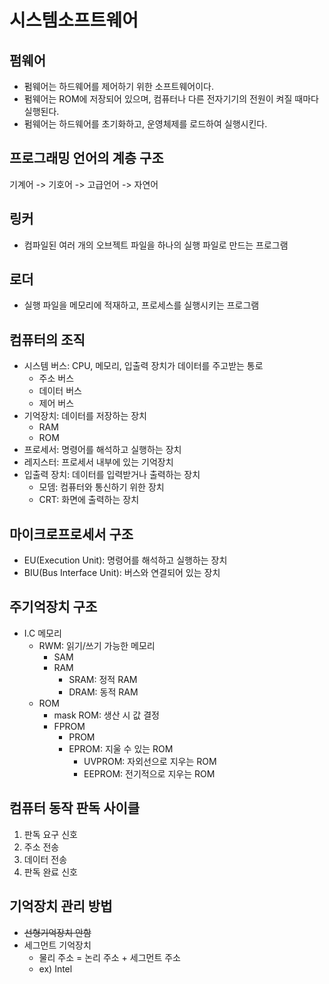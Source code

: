 # 시스템소프트웨어

## 펌웨어

- 펌웨어는 하드웨어를 제어하기 위한 소프트웨어이다.
- 펌웨어는 ROM에 저장되어 있으며, 컴퓨터나 다른 전자기기의 전원이 켜질 때마다 실행된다.
- 펌웨어는 하드웨어를 초기화하고, 운영체제를 로드하여 실행시킨다.

## 프로그래밍 언어의 계층 구조

기계어 -> 기호어 -> 고급언어 -> 자연어

## 링커

- 컴파일된 여러 개의 오브젝트 파일을 하나의 실행 파일로 만드는 프로그램

## 로더

- 실행 파일을 메모리에 적재하고, 프로세스를 실행시키는 프로그램

## 컴퓨터의 조직

- 시스템 버스: CPU, 메모리, 입출력 장치가 데이터를 주고받는 통로
  - 주소 버스
  - 데이터 버스
  - 제어 버스
- 기억장치: 데이터를 저장하는 장치
  - RAM
  - ROM
- 프로세서: 명령어를 해석하고 실행하는 장치
- 레지스터: 프로세서 내부에 있는 기억장치
- 입출력 장치: 데이터를 입력받거나 출력하는 장치
  - 모뎀: 컴퓨터와 통신하기 위한 장치
  - CRT: 화면에 출력하는 장치

## 마이크로프로세서 구조

- EU(Execution Unit): 명령어를 해석하고 실행하는 장치
- BIU(Bus Interface Unit): 버스와 연결되어 있는 장치

## 주기억장치 구조

- I.C 메모리
  - RWM: 읽기/쓰기 가능한 메모리
    - SAM
    - RAM
      - SRAM: 정적 RAM
      - DRAM: 동적 RAM
  - ROM
    - mask ROM: 생산 시 값 결정
    - FPROM
      - PROM
      - EPROM: 지울 수 있는 ROM
        - UVPROM: 자외선으로 지우는 ROM
        - EEPROM: 전기적으로 지우는 ROM

## 컴퓨터 동작 판독 사이클

1. 판독 요구 신호
2. 주소 전송
3. 데이터 전송
4. 판독 완료 신호

## 기억장치 관리 방법

- ~~선형기억장치 안함~~
- 세그먼트 기억장치
  - 물리 주소 = 논리 주소 + 세그먼트 주소
  - ex) Intel